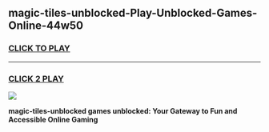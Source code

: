 
## magic-tiles-unblocked-Play-Unblocked-Games-Online-44w50
<h3>
<a href="https://premium76.site?title=magic-tiles-unblocked&ref=24A">CLICK TO PLAY</a></h3>
<hr>

<h3>
<a href="https://premium76.site?title=magic-tiles-unblocked&ref=24A">CLICK 2 PLAY</a>
  
</h3>

<a href="https://premium76.site?title=magic-tiles-unblocked&ref=24A"><img src="https://clearcache.store/games.png"></a>


**magic-tiles-unblocked games unblocked: Your Gateway to Fun and Accessible Online Gaming**
